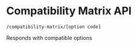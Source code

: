 # Compatibility Matrix API

`/compatibility-matrix/[option code]`

Responds with compatible options
